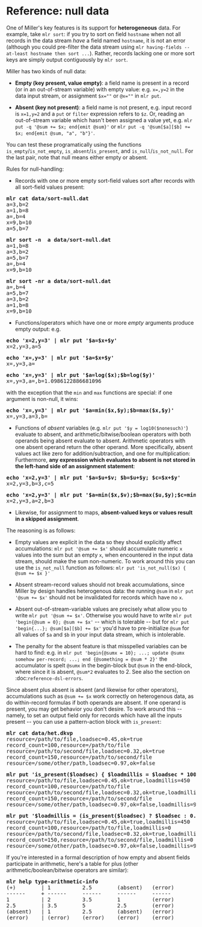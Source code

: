 <!---  PLEASE DO NOT EDIT DIRECTLY. EDIT THE .md.in FILE PLEASE. --->
# Reference: null data

One of Miller's key features is its support for **heterogeneous** data.  For example, take ``mlr sort``: if you try to sort on field ``hostname`` when not all records in the data stream *have* a field named ``hostname``, it is not an error (although you could pre-filter the data stream using ``mlr having-fields --at-least hostname then sort ...``).  Rather, records lacking one or more sort keys are simply output contiguously by ``mlr sort``.

Miller has two kinds of null data:

* **Empty (key present, value empty)**: a field name is present in a record (or in an out-of-stream variable) with empty value: e.g. ``x=,y=2`` in the data input stream, or assignment ``$x=""`` or ``@x=""`` in ``mlr put``.

* **Absent (key not present)**: a field name is not present, e.g. input record is ``x=1,y=2`` and a ``put`` or ``filter`` expression refers to ``$z``. Or, reading an out-of-stream variable which hasn't been assigned a value yet, e.g.  ``mlr put -q '@sum += $x; end{emit @sum}'`` or ``mlr put -q '@sum[$a][$b] += $x; end{emit @sum, "a", "b"}'``.

You can test these programatically using the functions ``is_empty``/``is_not_empty``, ``is_absent``/``is_present``, and ``is_null``/``is_not_null``. For the last pair, note that null means either empty or absent.

Rules for null-handling:

* Records with one or more empty sort-field values sort after records with all sort-field values present:

<pre>
<b>mlr cat data/sort-null.dat</b>
a=3,b=2
a=1,b=8
a=,b=4
x=9,b=10
a=5,b=7
</pre>

<pre>
<b>mlr sort -n  a data/sort-null.dat</b>
a=1,b=8
a=3,b=2
a=5,b=7
a=,b=4
x=9,b=10
</pre>

<pre>
<b>mlr sort -nr a data/sort-null.dat</b>
a=,b=4
a=5,b=7
a=3,b=2
a=1,b=8
x=9,b=10
</pre>

* Functions/operators which have one or more *empty* arguments produce empty output: e.g.

<pre>
<b>echo 'x=2,y=3' | mlr put '$a=$x+$y'</b>
x=2,y=3,a=5
</pre>

<pre>
<b>echo 'x=,y=3' | mlr put '$a=$x+$y'</b>
x=,y=3,a=
</pre>

<pre>
<b>echo 'x=,y=3' | mlr put '$a=log($x);$b=log($y)'</b>
x=,y=3,a=,b=1.0986122886681096
</pre>

with the exception that the ``min`` and ``max`` functions are special: if one argument is non-null, it wins:

<pre>
<b>echo 'x=,y=3' | mlr put '$a=min($x,$y);$b=max($x,$y)'</b>
x=,y=3,a=3,b=
</pre>

* Functions of *absent* variables (e.g. ``mlr put '$y = log10($nonesuch)'``) evaluate to absent, and arithmetic/bitwise/boolean operators with both operands being absent evaluate to absent. Arithmetic operators with one absent operand return the other operand. More specifically, absent values act like zero for addition/subtraction, and one for multiplication: Furthermore, **any expression which evaluates to absent is not stored in the left-hand side of an assignment statement**:

<pre>
<b>echo 'x=2,y=3' | mlr put '$a=$u+$v; $b=$u+$y; $c=$x+$y'</b>
x=2,y=3,b=3,c=5
</pre>

<pre>
<b>echo 'x=2,y=3' | mlr put '$a=min($x,$v);$b=max($u,$y);$c=min($u,$v)'</b>
x=2,y=3,a=2,b=3
</pre>

* Likewise, for assignment to maps, **absent-valued keys or values result in a skipped assignment**.

The reasoning is as follows:

* Empty values are explicit in the data so they should explicitly affect accumulations: ``mlr put '@sum += $x'`` should accumulate numeric ``x`` values into the sum but an empty ``x``, when encountered in the input data stream, should make the sum non-numeric. To work around this you can use the ``is_not_null`` function as follows: ``mlr put 'is_not_null($x) { @sum += $x }'``

* Absent stream-record values should not break accumulations, since Miller by design handles heterogenous data: the running ``@sum`` in ``mlr put '@sum += $x'`` should not be invalidated for records which have no ``x``.

* Absent out-of-stream-variable values are precisely what allow you to write ``mlr put '@sum += $x'``. Otherwise you would have to write ``mlr put 'begin{@sum = 0}; @sum += $x'`` -- which is tolerable -- but for ``mlr put 'begin{...}; @sum[$a][$b] += $x'`` you'd have to pre-initialize ``@sum`` for all values of ``$a`` and ``$b`` in your input data stream, which is intolerable.

* The penalty for the absent feature is that misspelled variables can be hard to find: e.g. in ``mlr put 'begin{@sumx = 10}; ...; update @sumx somehow per-record; ...; end {@something = @sum * 2}'`` the accumulator is spelt ``@sumx`` in the begin-block but ``@sum`` in the end-block, where since it is absent, ``@sum*2`` evaluates to 2. See also the section on :doc:`reference-dsl-errors`.

Since absent plus absent is absent (and likewise for other operators), accumulations such as ``@sum += $x`` work correctly on heterogenous data, as do within-record formulas if both operands are absent. If one operand is present, you may get behavior you don't desire.  To work around this -- namely, to set an output field only for records which have all the inputs present -- you can use a pattern-action block with ``is_present``:

<pre>
<b>mlr cat data/het.dkvp</b>
resource=/path/to/file,loadsec=0.45,ok=true
record_count=100,resource=/path/to/file
resource=/path/to/second/file,loadsec=0.32,ok=true
record_count=150,resource=/path/to/second/file
resource=/some/other/path,loadsec=0.97,ok=false
</pre>

<pre>
<b>mlr put 'is_present($loadsec) { $loadmillis = $loadsec * 1000 }' data/het.dkvp</b>
resource=/path/to/file,loadsec=0.45,ok=true,loadmillis=450
record_count=100,resource=/path/to/file
resource=/path/to/second/file,loadsec=0.32,ok=true,loadmillis=320
record_count=150,resource=/path/to/second/file
resource=/some/other/path,loadsec=0.97,ok=false,loadmillis=970
</pre>

<pre>
<b>mlr put '$loadmillis = (is_present($loadsec) ? $loadsec : 0.0) * 1000' data/het.dkvp</b>
resource=/path/to/file,loadsec=0.45,ok=true,loadmillis=450
record_count=100,resource=/path/to/file,loadmillis=0
resource=/path/to/second/file,loadsec=0.32,ok=true,loadmillis=320
record_count=150,resource=/path/to/second/file,loadmillis=0
resource=/some/other/path,loadsec=0.97,ok=false,loadmillis=970
</pre>

If you're interested in a formal description of how empty and absent fields participate in arithmetic, here's a table for plus (other arithmetic/boolean/bitwise operators are similar):

<pre>
<b>mlr help type-arithmetic-info</b>
(+)        | 1          2.5        (absent)   (error)   
------     + ------     ------     ------     ------    
1          | 2          3.5        1          (error)   
2.5        | 3.5        5          2.5        (error)   
(absent)   | 1          2.5        (absent)   (error)   
(error)    | (error)    (error)    (error)    (error)   
</pre>
